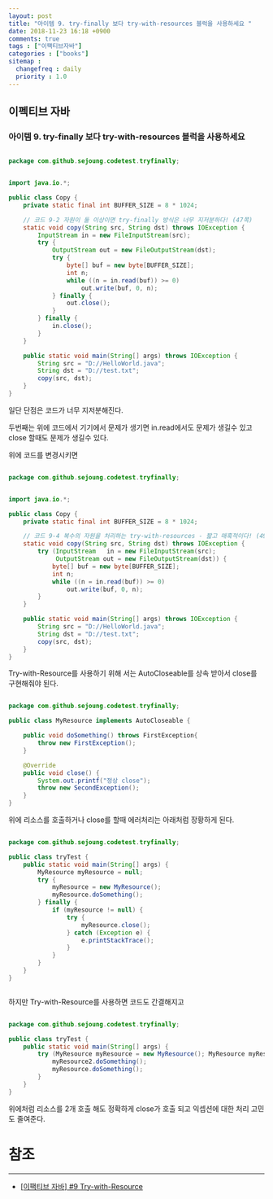 ```yaml
---
layout: post
title: "아이템 9. try-finally 보다 try-with-resources 블럭을 사용하세요 "
date: 2018-11-23 16:18 +0900
comments: true
tags : ["이팩티브자바"]
categories : ["books"]
sitemap :
  changefreq : daily
  priority : 1.0
---
```

## 이펙티브 자바

### 아이템 9. try-finally 보다 try-with-resources 블럭을 사용하세요 


```java

package com.github.sejoung.codetest.tryfinally;


import java.io.*;

public class Copy {
    private static final int BUFFER_SIZE = 8 * 1024;

    // 코드 9-2 자원이 둘 이상이면 try-finally 방식은 너무 지저분하다! (47쪽)
    static void copy(String src, String dst) throws IOException {
        InputStream in = new FileInputStream(src);
        try {
            OutputStream out = new FileOutputStream(dst);
            try {
                byte[] buf = new byte[BUFFER_SIZE];
                int n;
                while ((n = in.read(buf)) >= 0)
                    out.write(buf, 0, n);
            } finally {
                out.close();
            }
        } finally {
            in.close();
        }
    }

    public static void main(String[] args) throws IOException {
        String src = "D://HelloWorld.java";
        String dst = "D://test.txt";
        copy(src, dst);
    }
}


```

일단 단점은 코드가 너무 지저분해진다.

두번째는 위에 코드에서 기기에서 문제가 생기면 in.read에서도 문제가 생길수 있고 close 할때도 문제가 생길수 있다.

위에 코드를 변경시키면 

```java

package com.github.sejoung.codetest.tryfinally;


import java.io.*;

public class Copy {
    private static final int BUFFER_SIZE = 8 * 1024;

    // 코드 9-4 복수의 자원을 처리하는 try-with-resources - 짧고 매혹적이다! (49쪽)
    static void copy(String src, String dst) throws IOException {
        try (InputStream   in = new FileInputStream(src);
             OutputStream out = new FileOutputStream(dst)) {
            byte[] buf = new byte[BUFFER_SIZE];
            int n;
            while ((n = in.read(buf)) >= 0)
                out.write(buf, 0, n);
        }
    }

    public static void main(String[] args) throws IOException {
        String src = "D://HelloWorld.java";
        String dst = "D://test.txt";
        copy(src, dst);
    }
}


```

Try-with-Resource를 사용하기 위해 서는 AutoCloseable를 상속 받아서 close를 구현해줘야 된다.


```java

package com.github.sejoung.codetest.tryfinally;

public class MyResource implements AutoCloseable {

    public void doSomething() throws FirstException{
        throw new FirstException();
    }

    @Override
    public void close() {
        System.out.printf("정상 close");
        throw new SecondException();
    }
}


```

위에 리소스를 호출하거나 close를 할때 에러처리는 아래처럼 장황하게 된다.

```java

package com.github.sejoung.codetest.tryfinally;

public class tryTest {
    public static void main(String[] args) {
        MyResource myResource = null;
        try {
            myResource = new MyResource();
            myResource.doSomething();
        } finally {
            if (myResource != null) {
                try {
                    myResource.close();
                } catch (Exception e) {
                    e.printStackTrace();
                }
            }
        }
    }
}



```

하지만 Try-with-Resource를 사용하면 코드도 간결해지고

```java

package com.github.sejoung.codetest.tryfinally;

public class tryTest {
    public static void main(String[] args) {
        try (MyResource myResource = new MyResource(); MyResource myResource2 = new MyResource()) {
            myResource2.doSomething();
            myResource.doSomething();
        }
    }
}


```

위에처럼 리소스를 2개 호출 해도 정확하게 close가 호출 되고 익셉션에 대한 처리 고민도 줄여준다.

# 참조
-----
* [[이팩티브 자바] #9 Try-with-Resource](https://www.youtube.com/watch?v=zqjZBSqHs0s)